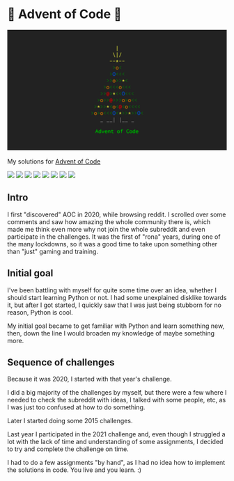 # 🎄 Advent of Code 🎄

![AoC logo](images/header.png)

My solutions for [Advent of Code](https://adventofcode.com/)

![](https://img.shields.io/badge/2022%20⭐-12/50-blue) 
![](https://img.shields.io/badge/2021%20⭐-50/50-green) 
![](https://img.shields.io/badge/2020%20⭐-50/50-red) 
![](https://img.shields.io/badge/2019%20⭐-0/50-purple) 
![](https://img.shields.io/badge/2018%20⭐-0/50-brown) 
![](https://img.shields.io/badge/2017%20⭐-0/50-orange)
![](https://img.shields.io/badge/2016%20⭐-0/50-cyan)
![](https://img.shields.io/badge/2015%20⭐-24/50-yellow)

## Intro

I first "discovered" AOC in 2020, while browsing reddit. I scrolled over some comments and saw how amazing the whole community there is, which made me think even more why not join the whole subreddit and even participate in the challenges.
It was the first of "rona" years, during one of the many lockdowns, so it was a good time to take upon something other than "just" gaming and training.

## Initial goal

I've been battling with myself for quite some time over an idea, whether I should start learning Python or not. I had some unexplained disklike towards it, but after I got started, I quickly saw that I was just being stubborn for no reason, Python is cool.

My initial goal became to get familiar with Python and learn something new, then, down the line I would broaden my knowledge of maybe something more.

## Sequence of challenges

Because it was 2020, I started with that year's challenge.

I did a big majority of the challenges by myself, but there were a few where I needed to check the subreddit with ideas, I talked with some people, etc, as I was just too confused at how to do something.

Later I started doing some 2015 challenges.

Last year I participated in the 2021 challenge and, even though I struggled a lot with the lack of time and understanding of some assignments, I decided to try and complete the challenge on time.

I had to do a few assignments "by hand", as I had no idea how to implement the solutions in code. You live and you learn. :)
